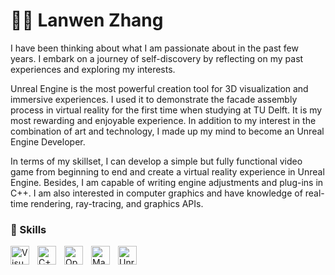 # 🤸‍♂️ Lanwen Zhang

I have been thinking about what I am passionate about in the past few years. I embark on a journey of self-discovery by reflecting on my past experiences and exploring my interests.

Unreal Engine is the most powerful creation tool for 3D visualization and immersive experiences. I used it to demonstrate the facade assembly process in virtual reality for the first time when studying at TU Delft. It is my most rewarding and enjoyable experience. In addition to my interest in the combination of art and technology, I made up my mind to become an Unreal Engine Developer.

In terms of my skillset, I can develop a simple but fully functional video game from beginning to end and create a virtual reality experience in Unreal Engine. Besides, I am capable of writing engine adjustments and plug-ins in C++. I am also interested in computer graphics and have knowledge of real-time rendering, ray-tracing, and graphics APIs.
</details>

### 🧰 Skills

<img align="left" alt="Visual Studio" width="30px" style="padding-right:10px;" src="https://cdn.jsdelivr.net/gh/devicons/devicon@latest/icons/visualstudio/visualstudio-original.svg"/>
<img align="left" alt="C++" width="30px" style="padding-right:10px;" src="https://cdn.jsdelivr.net/gh/devicons/devicon@latest/icons/cplusplus/cplusplus-original.svg" />
<img align="left" alt="OpenGL" width="30px" style="padding-right:10px;" src="https://cdn.jsdelivr.net/gh/devicons/devicon@latest/icons/opengl/opengl-plain.svg" />
<img align="left" alt="Maya" width="30px" style="padding-right:10px;" src="https://cdn.jsdelivr.net/gh/devicons/devicon@latest/icons/maya/maya-original-wordmark.svg" />
<img align="left" alt="Unreal Engine" width="30px" style="padding-right:10px;" src="https://cdn.jsdelivr.net/gh/devicons/devicon@latest/icons/unrealengine/unrealengine-original.svg" />


<br />

